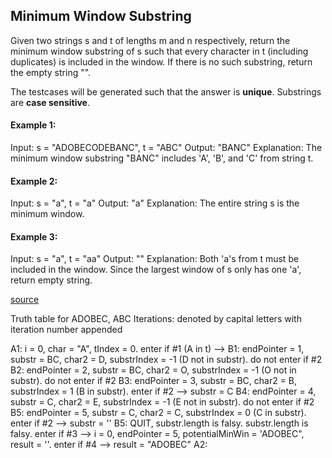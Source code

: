 ## Minimum Window Substring

Given two strings s and t of lengths m and n respectively, return the minimum window 
substring of s such that every character in t (including duplicates) is included in the window. If there is no such substring, return the empty string "".

The testcases will be generated such that the answer is **unique**. Substrings are **case sensitive**.

#### Example 1:
Input: s = "ADOBECODEBANC", t = "ABC"
Output: "BANC"
Explanation: The minimum window substring "BANC" includes 'A', 'B', and 'C' from string t.

#### Example 2:
Input: s = "a", t = "a"
Output: "a"
Explanation: The entire string s is the minimum window.

#### Example 3:
Input: s = "a", t = "aa"
Output: ""
Explanation: Both 'a's from t must be included in the window.
Since the largest window of s only has one 'a', return empty string.

[source](https://leetcode.com/problems/minimum-window-substring/description/)

Truth table for ADOBEC, ABC
Iterations: denoted by capital letters with iteration number appended

A1:
i = 0, char = "A", tIndex = 0. enter if #1 (A in t)
--> 
    B1:
    endPointer = 1, substr = BC, char2 = D, substrIndex = -1 (D not in substr). do not enter if #2
    B2: 
    endPointer = 2, substr = BC, char2 = O, substrIndex = -1 (O not in substr). do not enter if #2
    B3:
    endPointer = 3, substr = BC, char2 = B, substrIndex = 1 (B in substr). enter if #2
    --> 
        substr = C
    B4:
    endPointer = 4, substr = C, char2 = E, substrIndex = -1 (E not in substr). do not enter if #2
    B5: 
    endPointer = 5, substr = C, char2 = C, substrIndex = 0 (C in substr). enter if #2
    --> 
        substr = ''
    B5: QUIT, substr.length is falsy. 
substr.length is falsy. enter if #3
-->
    i = 0, endPointer = 5, potentialMinWin = 'ADOBEC", result = ''. enter if #4
    -->
        result = "ADOBEC"
A2:

